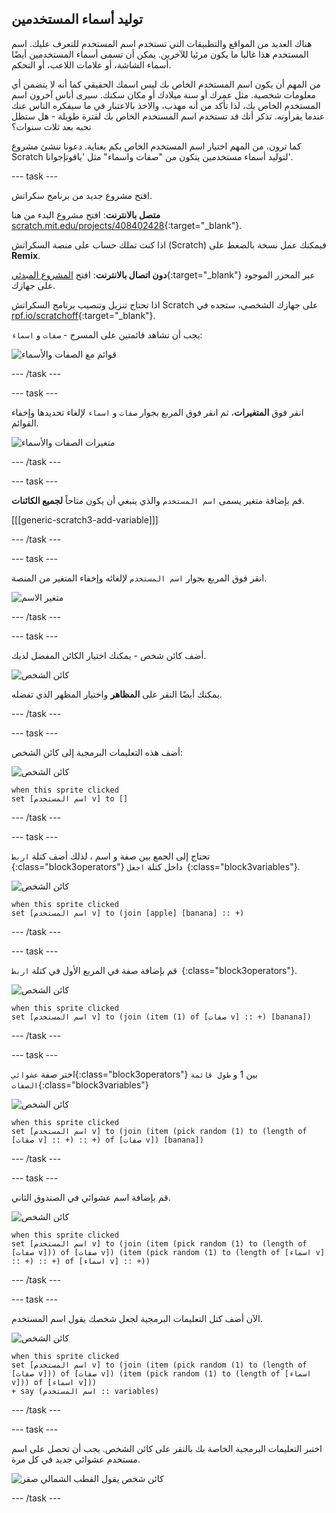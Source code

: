 ## توليد أسماء المستخدمين

هناك العديد من المواقع والتطبيقات التي تستخدم اسم المستخدم للتعرف عليك. اسم المستخدم هذا غالبا ما يكون مرئيا للآخرين. يمكن أن تسمى أسماء المستخدمين أيضًا أسماء الشاشة، أو علامات اللاعب، أو التحكم.

من المهم أن يكون اسم المستخدم الخاص بك ليس اسمك الحقيقي كما أنه لا يتضمن أي معلومات شخصية. مثل عمرك أو سنة ميلادك أو مكان سكنك. سيرى أناس آخرون اسم المستخدم الخاص بك، لذا تأكد من أنه مهذب، والاخذ بالاعتبار في ما سيفكره الناس عنك عندما يقرأونه. تذكر أنك قد تستخدم اسم المستخدم الخاص بك لفترة طويلة - هل ستظل تحبه بعد ثلاث سنوات؟

كما ترون، من المهم اختيار اسم المستخدم الخاص بكم بعناية. دعونا ننشئ مشروع Scratch لتوليد أسماء مستخدمين يتكون من "صفات واسماء" مثل 'ياقوتإجوانا'.

--- task ---

افتح مشروع جديد من برنامج سكراتش.

**متصل بالانترنت**: افتح مشروع البدء من هنا [scratch.mit.edu/projects/408402428](https://scratch.mit.edu/projects/408402428){:target="_blank"}.

اذا كنت تملك حساب على منصة السكراتش (Scratch) فيمكنك عمل نسخة بالضغط على **Remix**.

**دون اتصال بالانترنت**: افتح [المشروع المبدئي](http://rpf.io/p/ar-SA/username-generator-go){:target="_blank"} عبر المحرر الموجود على جهازك.

اذا تحتاج تنزيل وتنصيب برنامج السكراتش Scratch على جهازك الشخصي، ستجده في [rpf.io/scratchoff](http://rpf.io/scratchoff){:target="_blank"}.

يجب أن تشاهد قائمتين على المسرح - `صفات` و `اسماء`:

![قوائم مع الصفات والأسماء](images/usernames-lists.png)

--- /task ---

--- task ---

انقر فوق **المتغيرات**، ثم انقر فوق المربع بجوار `صفات` و `اسماء` لإلغاء تحديدها وإخفاء القوائم.

![متغيرات الصفات والأسماء](images/usernames-hide.png)

--- /task ---

--- task ---

قم بإضافة متغير يسمى `اسم المستخدم` والذي ينبغي أن يكون متاحاً **لجميع الكائنات**.

[[[generic-scratch3-add-variable]]]

--- /task ---

--- task ---

انقر فوق المربع بجوار `اسم المستخدم` لإلغائه وإخفاء المتغير من المنصة.

![متغير الاسم](images/usernames-hide-variable.png)

--- /task ---

--- task ---

أضف كائن شخص - يمكنك اختيار الكائن المفضل لديك.

![كائن الشخص](images/usernames-person.png)

يمكنك أيضًا النقر على **المظاهر** واختيار المظهر الذي تفضله.

--- /task ---

--- task ---

أضف هذه التعليمات البرمجية إلى كائن الشخص:

![كائن الشخص](images/person-sprite.png)

```blocks3
when this sprite clicked
set [اسم المستخدم v] to []
```

--- /task ---

--- task ---

تحتاج إلى الجمع بين صفة و اسم ، لذلك أضف كتلة `اربط `{:class="block3operators"} داخل كتلة `اجعل `{:class="block3variables"}.

![كائن الشخص](images/person-sprite.png)

```blocks3
when this sprite clicked
set [اسم المستخدم v] to (join [apple] [banana] :: +)
```

--- /task ---

--- task ---

قم بإضافة صفة في المربع الأول في كتلة `اربط `{:class="block3operators"}.

![كائن الشخص](images/person-sprite.png)

```blocks3
when this sprite clicked
set [اسم المستخدم v] to (join (item (1) of [صفات v] :: +) [banana])
```

--- /task ---

--- task ---

اختر صفة `عشوائي`{:class="block3operators"} بين 1 و `طول قائمة الصفات`{:class="block3variables"}

![كائن الشخص](images/person-sprite.png)

```blocks3
when this sprite clicked
set [اسم المستخدم v] to (join (item (pick random (1) to (length of [صفات v] :: +) :: +) of [صفات v]) [banana])
```

--- /task ---

--- task ---

قم بإضافة اسم عشوائي في الصندوق الثاني.

![كائن الشخص](images/person-sprite.png)

```blocks3
when this sprite clicked
set [اسم المستخدم v] to (join (item (pick random (1) to (length of [صفات v])) of [صفات v]) (item (pick random (1) to (length of [اسماء v] :: +) :: +) of [اسماء v] :: +))
```

--- /task ---

--- task ---

الآن أضف كتل التعليمات البرمجية لجعل شخصك يقول اسم المستخدم.

![كائن الشخص](images/person-sprite.png)

```blocks3
when this sprite clicked
set [اسم المستخدم v] to (join (item (pick random (1) to (length of [صفات v])) of [صفات v]) (item (pick random (1) to (length of [اسماء v])) of [اسماء v]))
+ say (اسم المستخدم :: variables)
```

--- /task ---

--- task ---

اختبر التعليمات البرمجية الخاصة بك بالنقر على كائن الشخص. يجب أن تحصل على اسم مستخدم عشوائي جديد في كل مرة.

![كائن شخص يقول القطب الشمالي صقر](images/usernames-click.png)

--- /task ---